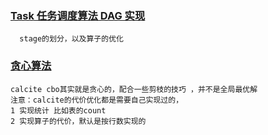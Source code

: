 ###  [Task 任务调度算法 DAG 实现]()
```text
  stage的划分，以及算子的优化
```

### [贪心算法]()
```text
calcite cbo其实就是贪心的，配合一些剪枝的技巧 ，并不是全局最优解   
注意：calcite的代价优化都是需要自己实现过的，
1 实现统计 比如表的count 
2 实现算子的代价，默认是按行数实现的
```




